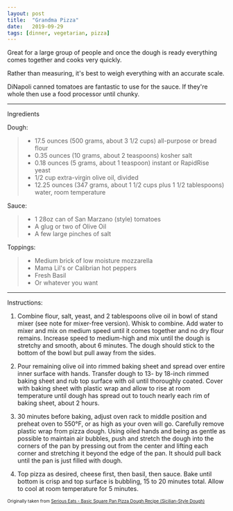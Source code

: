 ```yaml
---
layout: post
title:  "Grandma Pizza"
date:   2019-09-29
tags: [dinner, vegetarian, pizza]
---
```


Great for a large group of people and once the dough is ready everything comes together and cooks very quickly.

Rather than measuring, it's best to weigh everything with an accurate scale.

DiNapoli canned tomatoes are fantastic to use for the sauce. If they're whole then use a food processor until chunky.

---

Ingredients

Dough:

> * 17.5 ounces (500 grams, about 3 1/2 cups) all-purpose or bread flour
> * 0.35 ounces (10 grams, about 2 teaspoons) kosher salt
> * 0.18 ounces (5 grams, about 1 teaspoon) instant or RapidRise yeast
> * 1/2 cup extra-virgin olive oil, divided
> * 12.25 ounces (347 grams, about 1 1/2 cups plus 1 1/2 tablespoons) water, room temperature

Sauce:

> * 1 28oz can of San Marzano (style) tomatoes
> * A glug or two of Olive Oil
> * A few large pinches of salt

Toppings:

> * Medium brick of low moisture mozzarella
> * Mama Lil's or Calibrian hot peppers
> * Fresh Basil
> * Or whatever you want

---

Instructions:

1. Combine flour, salt, yeast, and 2 tablespoons olive oil in bowl of stand mixer (see note for mixer-free version). Whisk to combine. Add water to mixer and mix on medium speed until it comes together and no dry flour remains. Increase speed to medium-high and mix until the dough is stretchy and smooth, about 6 minutes. The dough should stick to the bottom of the bowl but pull away from the sides.

1. Pour remaining olive oil into rimmed baking sheet and spread over entire inner surface with hands. Transfer dough to 13- by 18-inch rimmed baking sheet and rub top surface with oil until thoroughly coated. Cover with baking sheet with plastic wrap and allow to rise at room temperature until dough has spread out to touch nearly each rim of baking sheet, about 2 hours.

1. 30 minutes before baking, adjust oven rack to middle position and preheat oven to 550°F, or as high as your oven will go. Carefully remove plastic wrap from pizza dough. Using oiled hands and being as gentle as possible to maintain air bubbles, push and stretch the dough into the corners of the pan by pressing out from the center and lifting each corner and stretching it beyond the edge of the pan. It should pull back until the pan is just filled with dough.

1. Top pizza as desired, cheese first, then basil, then sauce. Bake until bottom is crisp and top surface is bubbling, 15 to 20 minutes total. Allow to cool at room temperature for 5 minutes.

<font size=1>Originally taken from <a href="https://www.seriouseats.com/recipes/2012/07/basic-square-pan-pizza-dough-recipe-sicilian-recipe.html">Serious Eats - Basic Square Pan Pizza Dough Recipe (Sicilian-Style Dough)</a>
